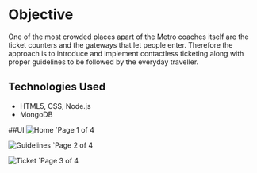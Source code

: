 # Objective
One of the most crowded places apart of the Metro coaches itself are the ticket counters and the gateways that let people enter.
Therefore the approach is to introduce and implement contactless ticketing along with proper guidelines to be followed by the everyday traveller.

## Technologies Used
* HTML5, CSS, Node.js
* MongoDB

##UI
![Home]()
`Page 1 of 4

![Guidelines]()
`Page 2 of 4

![Ticket]()
`Page 3 of 4
